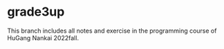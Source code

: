 # grade3up

This branch includes all notes and exercise in the programming course of HuGang Nankai 2022fall. 
